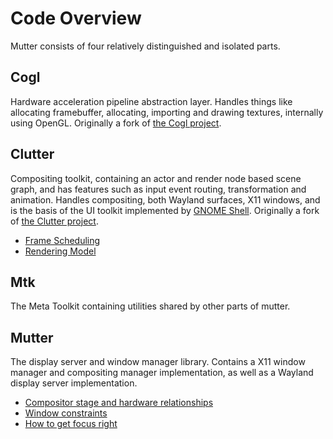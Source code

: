 # Code Overview

Mutter consists of four relatively distinguished and isolated parts.

## Cogl

Hardware acceleration pipeline abstraction layer. Handles things like allocating framebuffer, allocating, importing and drawing textures, internally using OpenGL. Originally a fork of [the Cogl project](https://gitlab.gnome.org/GNOME/cogl).

## Clutter

Compositing toolkit, containing an actor and render node based scene graph, and has features such as input event routing, transformation and animation. Handles compositing, both Wayland surfaces, X11 windows, and is the basis of the UI toolkit implemented by [GNOME Shell](https://gitlab.gnome.org/GNOME/gnome-shell). Originally a fork of [the Clutter project](https://gitlab.gnome.org/GNOME/clutter).

* [Frame Scheduling](clutter-frame-scheduling.md)
* [Rendering Model](clutter-rendering-model.md)

## Mtk

The Meta Toolkit containing utilities shared by other parts of mutter.

## Mutter

The display server and window manager library. Contains a X11 window manager and compositing manager implementation, as well as a Wayland display server implementation.

* [Compositor stage and hardware relationships](mutter-relationships.md)
* [Window constraints](mutter-constraints.txt)
* [How to get focus right](mutter-focus.txt)
